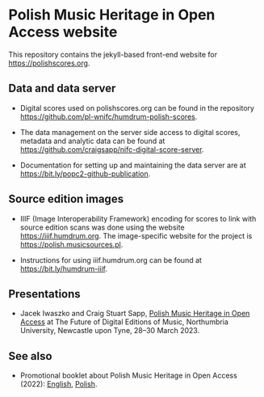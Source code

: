 # Polish Music Heritage in Open Access website

This repository contains the jekyll-based front-end website for https://polishscores.org.


## Data and data server

* Digital scores used on polishscores.org can be found in the repository https://github.com/pl-wnifc/humdrum-polish-scores.

* The data management on the server side access to digital scores, metadata and analytic data can be found at https://github.com/craigsapp/nifc-digital-score-server.

* Documentation for setting up and maintaining the data server are at https://bit.ly/popc2-github-publication.


## Source edition images

* IIIF (Image Interoperability Framework) encoding for scores to link with source edition scans was done using the website https://iiif.humdrum.org.  The image-specific website for the project is https://polish.musicsources.pl.

* Instructions for using iiif.humdrum.org can be found at https://bit.ly/humdrum-iiif.


## Presentations

* Jacek Iwaszko and Craig Stuart Sapp, [Polish Music Heritage in Open Access](https://bit.ly/popc2-202303) at The Future of Digital Editions of Music, Northumbria University, Newcastle upon Tyne, 28&ndash;30 March 2023.


## See also

* Promotional booklet about Polish Music Heritage in Open Access (2022): [English](http://127.0.0.1:3434/info/booklet/popc-2022_en.pdf), [Polish](http://127.0.0.1:3434/info/booklet/popc-2022_pl.pdf).


